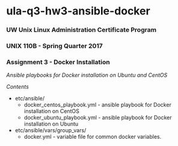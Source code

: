 # ula-q3-hw3-ansible-docker

### UW Unix Linux Administration Certificate Program
### UNIX 110B - Spring Quarter 2017
### Assignment 3 - Docker Installation


*Ansible playbooks for Docker installation on Ubuntu and CentOS*

*Contents*


* etc/ansible/
  * docker_centos_playbook.yml - ansible playbook for Docker installation on CentOS
  * docker_ubuntu_playbook.yml - ansible playbook for Docker installation on Ubuntu
* etc/ansible/vars/group_vars/
  * docker.yml - variable file for common docker variables.
